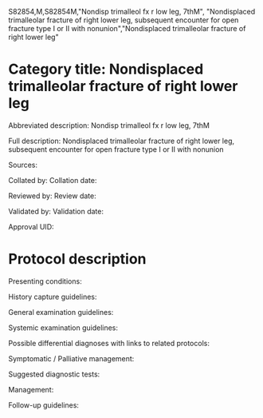 S82854,M,S82854M,"Nondisp trimalleol fx r low leg, 7thM", "Nondisplaced trimalleolar fracture of right lower leg, subsequent encounter for open fracture type I or II with nonunion","Nondisplaced trimalleolar fracture of right lower leg"
# Category title: Nondisplaced trimalleolar fracture of right lower leg

Abbreviated description: Nondisp trimalleol fx r low leg, 7thM

Full description: Nondisplaced trimalleolar fracture of right lower leg, subsequent encounter for open fracture type I or II with nonunion

Sources:

Collated by:
Collation date:

Reviewed by:
Review date:

Validated by:
Validation date:

Approval UID:

# Protocol description

Presenting conditions:

History capture guidelines:

General examination guidelines:

Systemic examination guidelines:

Possible differential diagnoses with links to related protocols:

Symptomatic / Palliative management:

Suggested diagnostic tests:

Management:

Follow-up guidelines:
